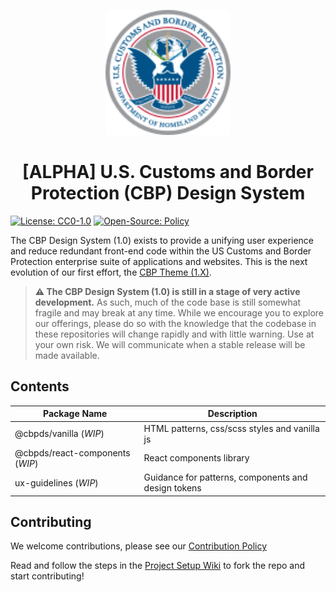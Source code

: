 <p align="center">
  <img src="packages/vanilla/assets/images/CBP_SEAL.svg" height="200" width="200" />
</p>

<h1 align="center">[ALPHA] U.S. Customs and Border Protection (CBP) Design System</h1>

[![License: CC0-1.0](https://img.shields.io/badge/License-CC0_1.0-lightgrey.svg)](/LICENSE)
[![Open-Source: Policy](https://img.shields.io/badge/Open--Source-Policy-f39f37)](https://github.com/US-CBP/open-source-policy/blob/master/policy.md)

The CBP Design System (1.0) exists to provide a unifying user experience and reduce redundant front-end code within the US Customs and Border Protection enterprise suite of applications and websites. This is the next evolution of our first effort, the [CBP Theme (1.X)](https://us-cbp.github.io/cbp-style-guide).

> **⚠️ The CBP Design System (1.0) is still in a stage of very active development.** As such, much of the code base is still somewhat fragile and may break at any time. While we encourage you to explore our offerings, please do so with the knowledge that the codebase in these repositories will change rapidly and with little warning. Use at your own risk. We will communicate when a stable release will be made available.

## Contents

| Package Name                    | Description                                         |
|---------------------------------|-----------------------------------------------------|
| @cbpds/vanilla (_WIP_)          | HTML patterns, css/scss styles and vanilla js       |
| @cbpds/react-components (_WIP_) | React components library                            |
| ux-guidelines  (_WIP_)          | Guidance for patterns, components and design tokens |

## Contributing

We welcome contributions, please see our [Contribution Policy](https://github.com/US-CBP/open-source-policy/blob/master/CONTRIBUTING.md)

Read and follow the steps in the [Project Setup Wiki](https://github.com/US-CBP/design-system/wiki/Project-Setup) to fork the repo and start contributing!
